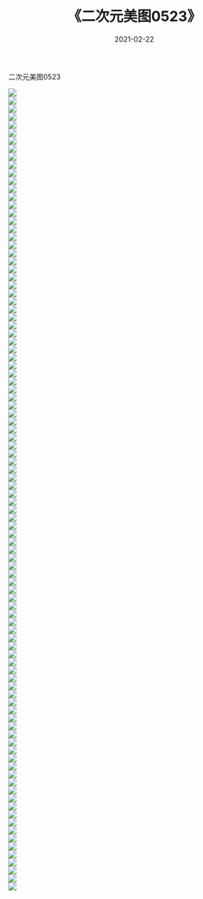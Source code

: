 ﻿---
layout: post
title:  《二次元美图0523》
date:   2021-02-22
img: http://imgx.orgx.ga/二次元/2021/二次元美图0523/000.jpg
categories: [美女, 清纯, 唯美]
---

二次元美图0523

 ![](http://imgx.orgx.ga/二次元/2021/二次元美图0523/001.jpg) <br>![](http://imgx.orgx.ga/二次元/2021/二次元美图0523/002.jpg) <br>![](http://imgx.orgx.ga/二次元/2021/二次元美图0523/003.jpg) <br>![](http://imgx.orgx.ga/二次元/2021/二次元美图0523/004.jpg) <br>![](http://imgx.orgx.ga/二次元/2021/二次元美图0523/005.jpg) <br>![](http://imgx.orgx.ga/二次元/2021/二次元美图0523/006.jpg) <br>![](http://imgx.orgx.ga/二次元/2021/二次元美图0523/007.jpg) <br>![](http://imgx.orgx.ga/二次元/2021/二次元美图0523/008.jpg) <br>![](http://imgx.orgx.ga/二次元/2021/二次元美图0523/009.jpg) <br>![](http://imgx.orgx.ga/二次元/2021/二次元美图0523/010.jpg) <br>![](http://imgx.orgx.ga/二次元/2021/二次元美图0523/011.jpg) <br>![](http://imgx.orgx.ga/二次元/2021/二次元美图0523/012.jpg) <br>![](http://imgx.orgx.ga/二次元/2021/二次元美图0523/013.jpg) <br>![](http://imgx.orgx.ga/二次元/2021/二次元美图0523/014.jpg) <br>![](http://imgx.orgx.ga/二次元/2021/二次元美图0523/015.jpg) <br>![](http://imgx.orgx.ga/二次元/2021/二次元美图0523/016.jpg) <br>![](http://imgx.orgx.ga/二次元/2021/二次元美图0523/017.jpg) <br>![](http://imgx.orgx.ga/二次元/2021/二次元美图0523/018.jpg) <br>![](http://imgx.orgx.ga/二次元/2021/二次元美图0523/019.jpg) <br>![](http://imgx.orgx.ga/二次元/2021/二次元美图0523/020.jpg) <br>![](http://imgx.orgx.ga/二次元/2021/二次元美图0523/021.jpg) <br>![](http://imgx.orgx.ga/二次元/2021/二次元美图0523/022.jpg) <br>![](http://imgx.orgx.ga/二次元/2021/二次元美图0523/023.jpg) <br>![](http://imgx.orgx.ga/二次元/2021/二次元美图0523/024.jpg) <br>![](http://imgx.orgx.ga/二次元/2021/二次元美图0523/025.jpg) <br>![](http://imgx.orgx.ga/二次元/2021/二次元美图0523/026.jpg) <br>![](http://imgx.orgx.ga/二次元/2021/二次元美图0523/027.jpg) <br>![](http://imgx.orgx.ga/二次元/2021/二次元美图0523/028.jpg) <br>![](http://imgx.orgx.ga/二次元/2021/二次元美图0523/029.jpg) <br>![](http://imgx.orgx.ga/二次元/2021/二次元美图0523/030.jpg) <br>![](http://imgx.orgx.ga/二次元/2021/二次元美图0523/031.jpg) <br>![](http://imgx.orgx.ga/二次元/2021/二次元美图0523/032.jpg) <br>![](http://imgx.orgx.ga/二次元/2021/二次元美图0523/033.jpg) <br>![](http://imgx.orgx.ga/二次元/2021/二次元美图0523/034.jpg) <br>![](http://imgx.orgx.ga/二次元/2021/二次元美图0523/035.jpg) <br>![](http://imgx.orgx.ga/二次元/2021/二次元美图0523/036.jpg) <br>![](http://imgx.orgx.ga/二次元/2021/二次元美图0523/037.jpg) <br>![](http://imgx.orgx.ga/二次元/2021/二次元美图0523/038.jpg) <br>![](http://imgx.orgx.ga/二次元/2021/二次元美图0523/039.jpg) <br>![](http://imgx.orgx.ga/二次元/2021/二次元美图0523/040.jpg) <br>![](http://imgx.orgx.ga/二次元/2021/二次元美图0523/041.jpg) <br>![](http://imgx.orgx.ga/二次元/2021/二次元美图0523/042.jpg) <br>![](http://imgx.orgx.ga/二次元/2021/二次元美图0523/043.jpg) <br>![](http://imgx.orgx.ga/二次元/2021/二次元美图0523/044.jpg) <br>![](http://imgx.orgx.ga/二次元/2021/二次元美图0523/045.jpg) <br>![](http://imgx.orgx.ga/二次元/2021/二次元美图0523/046.jpg) <br>![](http://imgx.orgx.ga/二次元/2021/二次元美图0523/047.jpg) <br>![](http://imgx.orgx.ga/二次元/2021/二次元美图0523/048.jpg) <br>![](http://imgx.orgx.ga/二次元/2021/二次元美图0523/049.jpg) <br>![](http://imgx.orgx.ga/二次元/2021/二次元美图0523/050.jpg) <br>![](http://imgx.orgx.ga/二次元/2021/二次元美图0523/051.jpg) <br>![](http://imgx.orgx.ga/二次元/2021/二次元美图0523/052.jpg) <br>![](http://imgx.orgx.ga/二次元/2021/二次元美图0523/053.jpg) <br>![](http://imgx.orgx.ga/二次元/2021/二次元美图0523/054.jpg) <br>![](http://imgx.orgx.ga/二次元/2021/二次元美图0523/055.jpg) <br>![](http://imgx.orgx.ga/二次元/2021/二次元美图0523/056.jpg) <br>![](http://imgx.orgx.ga/二次元/2021/二次元美图0523/057.jpg) <br>![](http://imgx.orgx.ga/二次元/2021/二次元美图0523/058.jpg) <br>![](http://imgx.orgx.ga/二次元/2021/二次元美图0523/059.jpg) <br>![](http://imgx.orgx.ga/二次元/2021/二次元美图0523/060.jpg) <br>![](http://imgx.orgx.ga/二次元/2021/二次元美图0523/061.jpg) <br>![](http://imgx.orgx.ga/二次元/2021/二次元美图0523/062.jpg) <br>![](http://imgx.orgx.ga/二次元/2021/二次元美图0523/063.jpg) <br>![](http://imgx.orgx.ga/二次元/2021/二次元美图0523/064.jpg) <br>![](http://imgx.orgx.ga/二次元/2021/二次元美图0523/065.jpg) <br>![](http://imgx.orgx.ga/二次元/2021/二次元美图0523/066.jpg) <br>![](http://imgx.orgx.ga/二次元/2021/二次元美图0523/067.jpg) <br>![](http://imgx.orgx.ga/二次元/2021/二次元美图0523/068.jpg) <br>![](http://imgx.orgx.ga/二次元/2021/二次元美图0523/069.jpg) <br>![](http://imgx.orgx.ga/二次元/2021/二次元美图0523/070.jpg) <br>![](http://imgx.orgx.ga/二次元/2021/二次元美图0523/071.jpg) <br>![](http://imgx.orgx.ga/二次元/2021/二次元美图0523/072.jpg) <br>![](http://imgx.orgx.ga/二次元/2021/二次元美图0523/073.jpg) <br>![](http://imgx.orgx.ga/二次元/2021/二次元美图0523/074.jpg) <br>![](http://imgx.orgx.ga/二次元/2021/二次元美图0523/075.jpg) <br>![](http://imgx.orgx.ga/二次元/2021/二次元美图0523/076.jpg) <br>![](http://imgx.orgx.ga/二次元/2021/二次元美图0523/077.jpg) <br>![](http://imgx.orgx.ga/二次元/2021/二次元美图0523/078.jpg) <br>![](http://imgx.orgx.ga/二次元/2021/二次元美图0523/079.jpg) <br>![](http://imgx.orgx.ga/二次元/2021/二次元美图0523/080.jpg) <br>![](http://imgx.orgx.ga/二次元/2021/二次元美图0523/081.jpg) <br>![](http://imgx.orgx.ga/二次元/2021/二次元美图0523/082.jpg) <br>![](http://imgx.orgx.ga/二次元/2021/二次元美图0523/083.jpg) <br>![](http://imgx.orgx.ga/二次元/2021/二次元美图0523/084.jpg) <br>![](http://imgx.orgx.ga/二次元/2021/二次元美图0523/085.jpg) <br>![](http://imgx.orgx.ga/二次元/2021/二次元美图0523/086.jpg) <br>![](http://imgx.orgx.ga/二次元/2021/二次元美图0523/087.jpg) <br>![](http://imgx.orgx.ga/二次元/2021/二次元美图0523/088.jpg) <br>![](http://imgx.orgx.ga/二次元/2021/二次元美图0523/089.jpg) <br>![](http://imgx.orgx.ga/二次元/2021/二次元美图0523/090.jpg) <br>![](http://imgx.orgx.ga/二次元/2021/二次元美图0523/091.jpg) <br>![](http://imgx.orgx.ga/二次元/2021/二次元美图0523/092.jpg) <br>![](http://imgx.orgx.ga/二次元/2021/二次元美图0523/093.jpg) <br>![](http://imgx.orgx.ga/二次元/2021/二次元美图0523/094.jpg) <br>![](http://imgx.orgx.ga/二次元/2021/二次元美图0523/095.jpg) <br>![](http://imgx.orgx.ga/二次元/2021/二次元美图0523/096.jpg) <br>![](http://imgx.orgx.ga/二次元/2021/二次元美图0523/097.jpg) <br>![](http://imgx.orgx.ga/二次元/2021/二次元美图0523/098.jpg) <br>![](http://imgx.orgx.ga/二次元/2021/二次元美图0523/099.jpg) <br>![](http://imgx.orgx.ga/二次元/2021/二次元美图0523/100.jpg) <br>